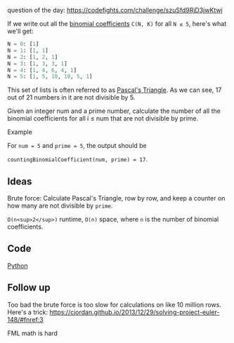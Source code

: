 question of the day: https://codefights.com/challenge/szuSfd9RjD3jwKtwj

If we write out all the [binomial coefficients](https://en.wikipedia.org/wiki/Binomial_coefficient)
`C(N, K)` for all `N ≤ 5`, here's what we'll get:

``` python
N = 0: [1]
N = 1: [1, 1]
N = 2: [1, 2, 1]
N = 3: [1, 3, 3, 1]
N = 4: [1, 4, 6, 4, 1]
N = 5: [1, 5, 10, 10, 5, 1]
```

This set of lists is often referred to as [Pascal's Triangle](https://en.wikipedia.org/wiki/Pascal%27s_triangle).
As we can see, 17 out of 21 numbers in it are not divisible by 5.

Given an integer num and a prime number, calculate the number of all the binomial coefficients for all i ≤ num that are not divisible by prime.

Example

For `num = 5` and `prime = 5`, the output should be

`countingBinomialCoefficient(num, prime) = 17`.

## Ideas

Brute force: Calculate Pascal's Triangle, row by row, and keep a counter on how many are
not divisible by `prime`.

`O(n<sup>2</sup>)` runtime, `O(n)` space, where `n` is the number of binomial coefficients.

## Code

[Python](./countingBinomialCoefficient.py)

## Follow up

Too bad the brute force is too slow for calculations on like 10 million rows.
Here's a trick: https://cjordan.github.io/2013/12/29/solving-project-euler-148/#fnref:3

FML math is hard
